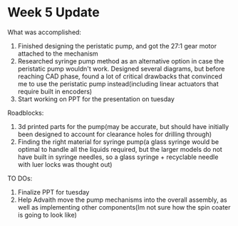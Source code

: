 # Week 5 Update

What was accomplished:&#x20;

1. Finished designing the peristatic pump, and got the 27:1 gear motor attached to the mechanism
2. Researched syringe pump method as an alternative option in case the peristatic pump wouldn't work. Designed several diagrams, but before reaching CAD phase, found a lot of critical drawbacks that convinced me to use the peristatic pump instead(including linear actuators that require built in encoders)
3. Start working on PPT for the presentation on tuesday

Roadblocks:

1. 3d printed parts for the pump(may be accurate, but should have initially been designed to account for clearance holes for drilling through)
2. Finding the right material for syringe pump(a glass syringe would be optimal to handle all the liquids required, but the larger models do not have built in syringe needles, so a glass syringe + recyclable needle with luer locks was thought out)

TO DOs:

1. Finalize PPT for tuesday
2. Help Advaith move the pump mechanisms into the overall assembly, as well as implementing other components(Im not sure how the spin coater is going to look like)


